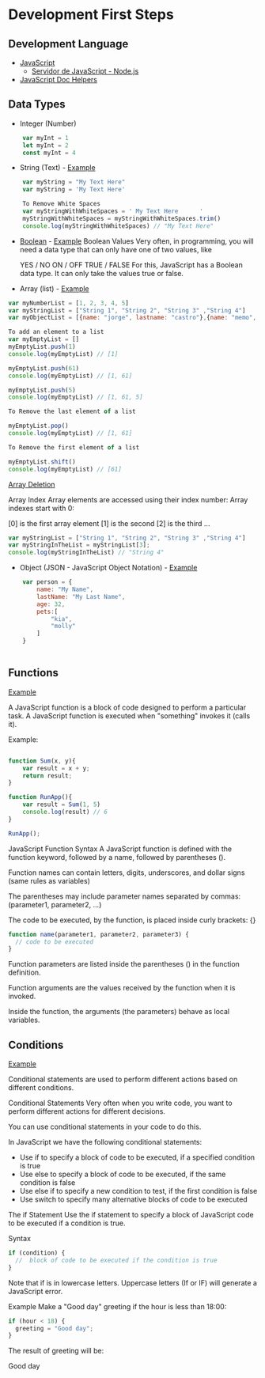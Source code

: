 # Development First Steps

## Development Language
- [JavaScript](https://developer.mozilla.org/es/docs/Web/JavaScript)
  - [Servidor de JavaScript - Node.js](https://nodejs.org/es/)
- [JavaScript Doc Helpers](https://www.w3schools.com/js/default.asp)

## Data Types

- Integer (Number)
```js
    var myInt = 1 
    let myInt = 2
    const myInt = 4
```
- String (Text) - [Example](/javascript/data-types/strings.js)
```js
    var myString = "My Text Here" 
    var myString = 'My Text Here'

    To Remove White Spaces
    var myStringWithWhiteSpaces = ' My Text Here      '
    myStringWithWhiteSpaces = myStringWithWhiteSpaces.trim()
    console.log(myStringWithWhiteSpaces) // "My Text Here"
```
- [Boolean](https://www.w3schools.com/js/js_booleans.asp)  - [Example](/javascript/data-types/boolean.js)
    Boolean Values
    Very often, in programming, you will need a data type that can only have one of two values, like

    YES / NO
    ON / OFF
    TRUE / FALSE
    For this, JavaScript has a Boolean data type. It can only take the values true or false.

- Array (list) - [Example](/javascript/data-types/arrays.js)
```js            
var myNumberList = [1, 2, 3, 4, 5]
var myStringList = ["String 1", "String 2", "String 3" ,"String 4"]
var myObjectList = [{name: "jorge", lastname: "castro"},{name: "memo", lastname: "zamora"},{name: "cheko", lastname: "mayo"}] 

To add an element to a list
var myEmptyList = []
myEmptyList.push(1) 
console.log(myEmptyList) // [1]

myEmptyList.push(61) 
console.log(myEmptyList) // [1, 61]

myEmptyList.push(5) 
console.log(myEmptyList) // [1, 61, 5]

To Remove the last element of a list

myEmptyList.pop()
console.log(myEmptyList) // [1, 61]

To Remove the first element of a list

myEmptyList.shift()
console.log(myEmptyList) // [61]

```
[Array Deletion](https://www.w3schools.com/js/js_array_methods.asp)

Array Index
Array elements are accessed using their index number:
Array indexes start with 0:

[0] is the first array element
[1] is the second
[2] is the third ...

```js
var myStringList = ["String 1", "String 2", "String 3" ,"String 4"]
var myStringInTheList = myStringList[3];
console.log(myStringInTheList) // "String 4"

```
- Object (JSON - JavaScript Object Notation) - [Example](/javascript/data-types/objects.js)
```js
    var person = {
        name: "My Name",
        lastName: "My Last Name",
        age: 32,
        pets:[
            "kia",
            "molly"
        ]
    }
    
```

## Functions
[Example](/javascript/functions.js)

A JavaScript function is a block of code designed to perform a particular task.
A JavaScript function is executed when "something" invokes it (calls it).

Example:
```js

function Sum(x, y){    
    var result = x + y;
    return result;
}

function RunApp(){
    var result = Sum(1, 5)
    console.log(result) // 6
}

RunApp();

```
JavaScript Function Syntax
A JavaScript function is defined with the function keyword, followed by a name, followed by parentheses ().

Function names can contain letters, digits, underscores, and dollar signs (same rules as variables)

The parentheses may include parameter names separated by commas:
(parameter1, parameter2, ...)

The code to be executed, by the function, is placed inside curly brackets: {}

```js
function name(parameter1, parameter2, parameter3) {
  // code to be executed
}
```

Function parameters are listed inside the parentheses () in the function definition.

Function arguments are the values received by the function when it is invoked.

Inside the function, the arguments (the parameters) behave as local variables.

## Conditions 
[Example](/javascript/conditions.js)

Conditional statements are used to perform different actions based on different conditions.

Conditional Statements
Very often when you write code, you want to perform different actions for different decisions.

You can use conditional statements in your code to do this.

In JavaScript we have the following conditional statements:

- Use if to specify a block of code to be executed, if a specified condition is true
- Use else to specify a block of code to be executed, if the same condition is false
- Use else if to specify a new condition to test, if the first condition is false
- Use switch to specify many alternative blocks of code to be executed

The if Statement
Use the if statement to specify a block of JavaScript code to be executed if a condition is true.

Syntax
```js
if (condition) {
  //  block of code to be executed if the condition is true
}
```
Note that if is in lowercase letters. Uppercase letters (If or IF) will generate a JavaScript error.

Example
Make a "Good day" greeting if the hour is less than 18:00:

```js
if (hour < 18) {
  greeting = "Good day";
}
```
The result of greeting will be:

Good day
